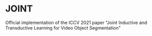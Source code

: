# JOINT
Official implementation of the ICCV 2021 paper "Joint Inductive and Transductive Learning for Video Object Segmentation"
